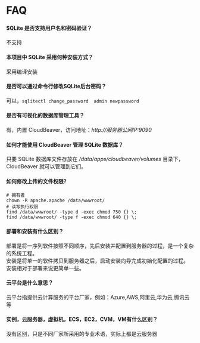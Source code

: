 # FAQ

#### SQLite 是否支持用户名和密码验证？

不支持

#### 本项目中 SQLite 采用何种安装方式？

采用编译安装

#### 是否可以通过命令行修改SQLite后台密码？

可以，`sqlitectl change_password  admin newpassword`

#### 是否有可视化的数据库管理工具？

有，内置 CloudBeaver，访问地址：*http://服务器公网IP:9090*

#### 如何才能使用 CloudBeaver 管理 SQLite 数据库？

只要 SQLite 数据库文件存放在 */data/apps/cloudbeaver/volumes* 目录下，CloudBeaver 就可以管理到它们。

#### 如何修改上传的文件权限?

```shell
# 拥有者
chown -R apache.apache /data/wwwroot/
# 读写执行权限
find /data/wwwroot/ -type d -exec chmod 750 {} \;
find /data/wwwroot/ -type f -exec chmod 640 {} \;
```

#### 部署和安装有什么区别？

部署是将一序列软件按照不同顺序，先后安装并配置到服务器的过程，是一个复杂的系统工程。  
安装是将单一的软件拷贝到服务器之后，启动安装向导完成初始化配置的过程。  
安装相对于部署来说更简单一些。 

#### 云平台是什么意思？

云平台指提供云计算服务的平台厂家，例如：Azure,AWS,阿里云,华为云,腾讯云等

#### 实例，云服务器，虚拟机，ECS，EC2，CVM，VM有什么区别？

没有区别，只是不同厂家所采用的专业术语，实际上都是云服务器
